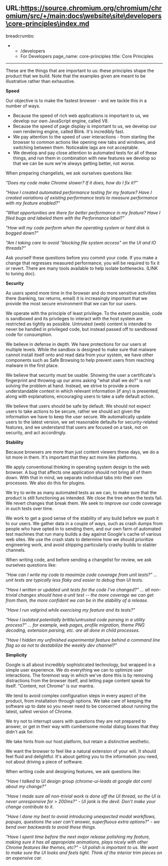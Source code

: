 URL:https://source.chromium.org/chromium/chromium/src/+/main:docs\website\site\developers\core-principles\index.md
---
breadcrumbs:
- - /developers
  - For Developers
page_name: core-principles
title: Core Principles
---

These are the things that are important to us: these principles shape the
product that we build. Note that the examples given are meant to be illustrative
rather than exhaustive.

**Speed**

Our objective is to make the fastest browser - and we tackle this in a number of
ways.

*   Because the speed of rich web applications is important to us, we
            develop our own JavaScript engine, called V8.
*   Because the speed of page display is important to us, we develop our
            own rendering engine, called Blink. It's incredibly fast.
*   We pay attention to the speed of user interactions - from starting
            the browser to common actions like opening new tabs and windows, and
            switching between them. Noticeable lags are not acceptable.
*   We develop and pay close attention to automated tests for all of
            these things, and run them in combination with new features we
            develop so that we can be sure we're always getting better, not
            worse.

When preparing changelists, we ask ourselves questions like:

*"Does my code make Chrome slower? If it does, how do I fix it?"*

*"Have I created automated performance testing for my feature? Have I created
variations of existing performance tests to measure performance with my feature
enabled?"*

*"What opportunities are there for better performance in my feature? Have I
filed bugs and labeled them with the Performance label?"*

*"How will my code perform when the operating system or hard disk is bogged
down?"*

*"Am I taking care to avoid "blocking file system access" on the UI and IO
threads?"*

Ask yourself these questions before you commit your code. If you make a change
that regresses measured performance, you will be required to fix it or revert.
There are many tools available to help isolate bottlenecks. (LINK to tuning
doc).

**Security**

As users spend more time in the browser and do more sensitive activities there
(banking, tax returns, email) it is increasingly important that we provide the
most secure environment that we can for our users.

We operate with the principle of least privilege. To the extent possible, code
is sandboxed and its privileges to interact with the host system are restricted
as tightly as possible. Untrusted (web) content is intended to never be handled
in privileged code, but instead passed off to sandboxed code for consumption.

We believe in defense in depth. We have protections for our users at multiple
levels. While the sandbox is designed to make sure that malware cannot install
itself onto and read data from your system, we have other components such as
Safe Browsing to help prevent users from reaching malware in the first place.

We believe that security must be usable. Showing the user a certificate's
fingerprint and throwing up our arms asking "what shall we do?" is not solving
the problem at hand. Instead, we strive to provide a more understandable context
in which relevant information (if any) is presented, along with explanations,
encouraging users to take a safe default action.

We believe that users should be safe by default. We should not expect users to
take actions to be secure, rather we should act given the information we have to
keep the user secure. We automatically update users to the latest version, we
set reasonable defaults for security-related features, and we understand that
users are focused on a task, not on security, and act accordingly.

**Stability**

Because browsers are more than just content viewers these days, we do a lot more
in them. It's important that they act more like platforms.

We apply conventional thinking in operating system design to the web browser. A
bug that affects one application should not bring all of them down. With that in
mind, we separate individual tabs into their own processes. We also do this for
plugins.

We try to write as many automated tests as we can, to make sure that the product
is still functioning as intended. We close the tree when the tests fail. We
revert changes that break them. We seek to improve our code coverage in such
tests over time.

We work to get a good sense of the stability of any build before we push it to
our users. We gather data in a couple of ways, such as crash dumps from people
who have opted in to sending them, and our own farm of automated test machines
that run many builds a day against Google's cache of various web sites. We use
the crash stats to determine how we should prioritize engineering work, and
avoid shipping particularly crashy builds to stabler channels.

When writing code, and before sending a changelist for review, we ask ourselves
questions like:

*"How can I write my code to maximize code coverage from unit tests?" ... unit
tests are typically less flaky and easier to debug than UI tests.*

*"Have I written or updated unit tests for the code I've changed?" ... all
non-trivial changes should have a unit test -- the more coverage we can get from
them, the more confident we can be in the stability of a release.*

*"Have I run valgrind while exercising my feature and its tests?"*

*"Have I isolated potentially brittle/untrusted code parsing in a utility
process?" ... for example, web pages, profile migration, theme PNG decoding,
extension parsing, etc. are all done in child processes.*

*"Have I hidden my unfinished experimental feature behind a command line flag so
as not to destabilize the weekly dev channel?"*

**Simplicity**

Google is all about incredibly sophisticated technology, but wrapped in a simple
user experience. We do everything we can to optimize user interactions. The
foremost way in which we've done this is by removing distractions from the
browser itself, and letting page content speak for itself. "Content, not Chrome"
is our mantra.

We tend to avoid complex configuration steps in every aspect of the product,
from installation through options. We take care of keeping the software up to
date so you never need to be concerned about running the latest, safest version
of Chrome.

We try not to interrupt users with questions they are not prepared to answer, or
get in their way with cumbersome modal dialog boxes that they didn't ask for.

We take hints from our host platform, but retain a distinctive aesthetic.

We want the browser to feel like a natural extension of your will. It should
feel fluid and delightful. It's about getting you to the information you need,
not about driving a piece of software.

When writing code and designing features, we ask questions like:

*"Have I talked to UI design group (chrome-ui-leads at google dot com) about my
change?"*

*"Have I made sure all non-trivial work is done off the UI thread, so the UI is
never unresponsive for &gt; 200ms?" - UI jank is the devil. Don't make your
change contribute to it.*

*"Have I done my best to avoid introducing unexpected modal workflows, popups,
questions the user can't answer, superfluous extra options?" - we bend over
backwards to avoid these things.*

*"Have I spent time before the next major release polishing my feature, making
sure it has all appropriate animations, plays nicely with other Chrome features
like themes, etc?" - UI polish is important to us. We want to make sure the UI
looks and feels tight. Think of the interior trim pieces on an expensive car.*

